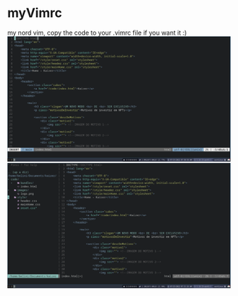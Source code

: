 # myVimrc
my nord vim, copy the code to your .vimrc file if you want it :)
<img src="Screenshot from 2022-07-25 07-30-58.png">
<br>
<img src="Screenshot from 2022-07-25 07-31-27.png">
